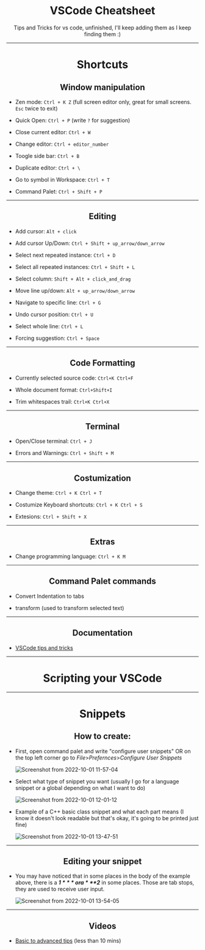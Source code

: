 <div align="center">
  <h1>
    VSCode Cheatsheet
  </h1>
  <p>Tips and Tricks for vs code, unfinished, I'll keep adding them as I keep finding them :)</p>
</div>

---

<h1 align="center">
  Shortcuts
</h1>

<h2 align="center">
  Window manipulation
</h2>

- Zen mode: ```Ctrl + K Z``` (full screen editor only, great for small screens. ```Esc``` twice to exit)

- Quick Open: ```Ctrl + P``` (write ```?``` for suggestion)

- Close current editor: ```Ctrl + W```

- Change editor: ```Ctrl + editor_number```

- Toogle side bar: ```Ctrl + B```

- Duplicate editor: ```Ctrl + \```

- Go to symbol in Workspace: ```Ctrl + T```

- Command Palet: ```Ctrl + Shift + P```

---

<h2 align="center">
  Editing
</h2>

- Add cursor: ```Alt + click```

- Add cursor Up/Down: ```Ctrl + Shift + up_arrow/down_arrow```

- Select next repeated instance: ```Ctrl + D``` 

- Select all repeated instances: ```Ctrl + Shift + L```

- Select column: ```Shift + Alt + click_and_drag```

- Move line up/down: ```Alt + up_arrow/down_arrow```

- Navigate to specific line: ```Ctrl + G```

- Undo cursor position: ```Ctrl + U```

- Select whole line: ```Ctrl + L```

- Forcing suggestion: ```Ctrl + Space```

---

<h2 align="center">
  Code Formatting
</h2>

- Currently selected source code: ```Ctrl+K Ctrl+F```

- Whole document format: ```Ctrl+Shift+I```

- Trim whitespaces trail: ```Ctrl+K Ctrl+X```

---

<h2 align="center">
  Terminal
</h2>

- Open/Close terminal: ```Ctrl + J```

- Errors and Warnings: ```Ctrl + Shift + M```

---

<h2 align="center">
  Costumization
</h2>

- Change theme: ```Ctrl + K Ctrl + T```

- Costumize Keyboard shortcuts: ```Ctrl + K Ctrl + S```

- Extesions: ```Ctrl + Shift + X```

---

<h2 align="center">
  Extras
</h2>

- Change programming language: ```Ctrl + K M```

---

<h2 align="center">
  Command Palet commands
</h2>

- Convert Indentation to tabs

- transform (used to transform selected text)

---

<h2 align="center">
  Documentation
</h2>

- [VSCode tips and tricks](https://code.visualstudio.com/docs/getstarted/tips-and-tricks)

---

<h1 align="center">
  Scripting your VSCode
</h1>

---

<h1 align="center">
  Snippets
</h1>

<h2 align="center">
  How to create:
</h2>

- First, open command palet and write "configure user snippets" OR on the top left corner go to *File*>*Prefernces*>*Configure User Snippets*
  
  ![Screenshot from 2022-10-01 11-57-04](https://user-images.githubusercontent.com/76601093/193406319-37057c78-f0b2-40ec-88d8-2205c5d12441.png)

- Select what type of snippet you want (usually I go for a language snippet or a global depending on what I want to do)
  
  ![Screenshot from 2022-10-01 12-01-12](https://user-images.githubusercontent.com/76601093/193406505-9704213f-dbfb-4b26-a18a-f3e90152035c.png)

- Example of a C++ basic class snippet and what each part means (I know it doesn't look readable but that's okay, it's going to be printed just fine)

  ![Screenshot from 2022-10-01 13-47-51](https://user-images.githubusercontent.com/76601093/193410381-0e84eb3c-7bfa-4e86-aa5e-5fdca82cf57a.png)

---

<h2 align="center">
  Editing your snippet
</h2>

- You may have noticed that in some places in the body of the example above, there is a ***$1*** or a ***$2*** in some places. Those are tab stops, they are used to receive user input.

  ![Screenshot from 2022-10-01 13-54-05](https://user-images.githubusercontent.com/76601093/193410550-5a07d6ec-cc3e-4ceb-b46c-2e8f1bbcfbbd.png)

---

<h2 align="center">
  Videos
</h2>

- [Basic to advanced tips](https://www.youtube.com/watch?v=TGh2NpCIDlc) (less than 10 mins)
